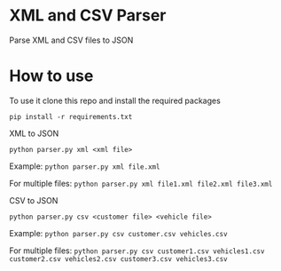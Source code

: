 # XML and CSV Parser
Parse XML and CSV files to JSON

# How to use
To use it clone this repo and install the required packages

`pip install -r requirements.txt`

XML to JSON

`python parser.py xml <xml file>`

Example:
`python parser.py xml file.xml`

For multiple files:
`python parser.py xml file1.xml file2.xml file3.xml`

CSV to JSON

`python parser.py csv <customer file> <vehicle file>`

Example:
`python parser.py csv customer.csv vehicles.csv`

For multiple files:
`python parser.py csv customer1.csv vehicles1.csv customer2.csv vehicles2.csv customer3.csv vehicles3.csv`
